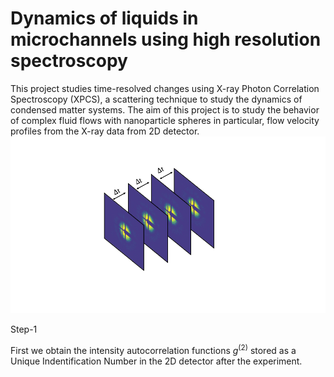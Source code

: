 # Dynamics of liquids in microchannels using high resolution spectroscopy
This project studies time-resolved changes using X-ray Photon Correlation Spectroscopy (XPCS), a scattering technique to study the dynamics of condensed matter systems. The aim of this project is to study the behavior of complex fluid flows with nanoparticle spheres in particular, flow velocity profiles from the X-ray data from 2D detector.
![picture](xpcs.png)

Step-1

First we obtain the intensity autocorrelation functions $g^{(2)}$ stored as a Unique Indentification Number in the 2D detector after the experiment.
